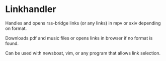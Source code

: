 # Linkhandler
Handles and opens rss-bridge links (or any links) in mpv or sxiv depending on format. 

Downloads pdf and music files or opens links in browser if no format is found.

Can be used with newsboat, vim, or any program that allows link selection.
